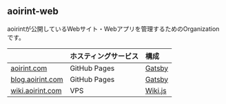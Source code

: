 ## aoirint-web

aoirintが公開しているWebサイト・Webアプリを管理するためのOrganizationです。

||ホスティングサービス|構成|
|:--|:--|:--|
|[aoirint.com](https://aoirint.com)|GitHub Pages|[Gatsby](https://www.gatsbyjs.com)|
|[blog.aoirint.com](https://blog.aoirint.com)|GitHub Pages|[Gatsby](https://www.gatsbyjs.com)|
|[wiki.aoirint.com](https://wiki.aoirint.com)|VPS|[Wiki.js](https://js.wiki)|

<!--

**Here are some ideas to get you started:**

🙋‍♀️ A short introduction - what is your organization all about?
🌈 Contribution guidelines - how can the community get involved?
👩‍💻 Useful resources - where can the community find your docs? Is there anything else the community should know?
🍿 Fun facts - what does your team eat for breakfast?
🧙 Remember, you can do mighty things with the power of [Markdown](https://docs.github.com/github/writing-on-github/getting-started-with-writing-and-formatting-on-github/basic-writing-and-formatting-syntax)
-->
